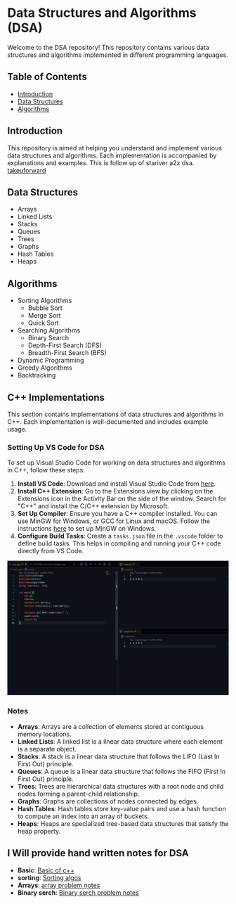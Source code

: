 # Data Structures and Algorithms (DSA)

Welcome to the DSA repository! This repository contains various data structures and algorithms implemented in different programming languages.

## Table of Contents

- [Introduction](#introduction)
- [Data Structures](#data-structures)
- [Algorithms](#algorithms)

## Introduction

This repository is aimed at helping you understand and implement various data structures and algorithms. Each implementation is accompanied by explanations and examples.
This is follow up of stariver a2z dsa. [takeuforward](https://takeuforward.org/)


## Data Structures

- Arrays
- Linked Lists
- Stacks
- Queues
- Trees
- Graphs
- Hash Tables
- Heaps

## Algorithms

- Sorting Algorithms
    - Bubble Sort
    - Merge Sort
    - Quick Sort
- Searching Algorithms
    - Binary Search
    - Depth-First Search (DFS)
    - Breadth-First Search (BFS)
- Dynamic Programming
- Greedy Algorithms
- Backtracking


## C++ Implementations

This section contains implementations of data structures and algorithms in C++. Each implementation is well-documented and includes example usage.

### Setting Up VS Code for DSA

To set up Visual Studio Code for working on data structures and algorithms in C++, follow these steps:

1. **Install VS Code**: Download and install Visual Studio Code from [here](https://code.visualstudio.com/).
2. **Install C++ Extension**: Go to the Extensions view by clicking on the Extensions icon in the Activity Bar on the side of the window. Search for "C++" and install the C/C++ extension by Microsoft.
3. **Set Up Compiler**: Ensure you have a C++ compiler installed. You can use MinGW for Windows, or GCC for Linux and macOS. Follow the instructions [here](https://code.visualstudio.com/docs/cpp/config-mingw) to set up MinGW on Windows.
4. **Configure Build Tasks**: Create a `tasks.json` file in the `.vscode` folder to define build tasks. This helps in compiling and running your C++ code directly from VS Code.

![VS code setup for DSA](setup.png)

### Notes


- **Arrays**: Arrays are a collection of elements stored at contiguous memory locations.
- **Linked Lists**: A linked list is a linear data structure where each element is a separate object.
- **Stacks**: A stack is a linear data structure that follows the LIFO (Last In First Out) principle.
- **Queues**: A queue is a linear data structure that follows the FIFO (First In First Out) principle.
- **Trees**: Trees are hierarchical data structures with a root node and child nodes forming a parent-child relationship.
- **Graphs**: Graphs are collections of nodes connected by edges.
- **Hash Tables**: Hash tables store key-value pairs and use a hash function to compute an index into an array of buckets.
- **Heaps**: Heaps are specialized tree-based data structures that satisfy the heap property.

## **I Will provide hand written notes for DSA**
- **Basic**: [Basic of c++](https://drive.google.com/file/d/1fcHJGBdBlzAp_dKLZ-YJBfnj1jZf1usP/view?usp=drivesdk)
- **sorting**: [Sorting algos](https://drive.google.com/file/d/1yQXFKaIoBkqr-kzGiE7d8rtfryFidEp7/view?usp=drivesdk)
- **Arrays**: [array problem notes](https://drive.google.com/file/d/1fed9tEYUV2ecPGUV0O5QuRz8uNJJ6x2s/view?usp=drivesdk)
- **Binary serch**: [Binary serch problem notes](https://drive.google.com/file/d/1ySdA07EIS9cLa9f8jlGxa1NCR1Xv_zFy/view?usp=drivesdk)
